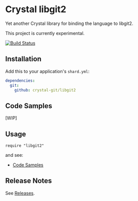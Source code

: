 # Crystal libgit2

Yet another Crystal library for binding the language to libgit2.

This project is currently experimental.

[![Build Status](https://travis-ci.org/crystal-git/libgit2.svg?branch=master)](https://travis-ci.org/crystal-git/libgit2)

## Installation

Add this to your application's `shard.yml`:

```yaml
dependencies:
  git:
    github: crystal-git/libgit2
```

<a name="code_samples"></a>
## Code Samples

[WIP]

## Usage

```crystal
require "libgit2"
```

and see:

* [Code Samples](#code_samples)

## Release Notes

See [Releases](https://github.com/crystal-git/libgit2/releases).
